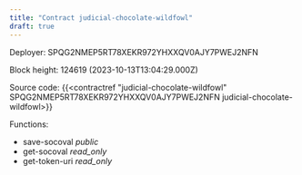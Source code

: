 ```yaml
---
title: "Contract judicial-chocolate-wildfowl"
draft: true
---
```

Deployer: SPQG2NMEP5RT78XEKR972YHXXQV0AJY7PWEJ2NFN


 



Block height: 124619 (2023-10-13T13:04:29.000Z)

Source code: {{<contractref "judicial-chocolate-wildfowl" SPQG2NMEP5RT78XEKR972YHXXQV0AJY7PWEJ2NFN judicial-chocolate-wildfowl>}}

Functions:

* save-socoval _public_
* get-socoval _read_only_
* get-token-uri _read_only_
